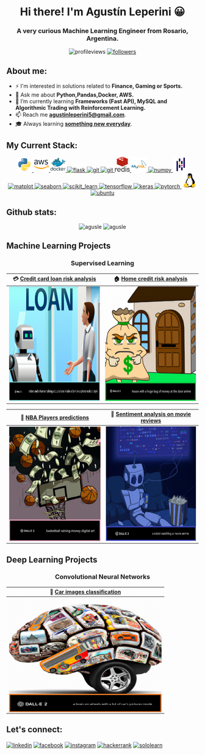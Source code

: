 <h1 align="center">Hi there! I'm Agustín Leperini 😀</h1>
<h3 align="center">A very curious Machine Learning Engineer from Rosario, Argentina.</h3>

<p align="center"> 
<img src="https://komarev.com/ghpvc/?username=agusle&label=Profile%20views&color=0e75b6&style=flat" alt="profileviews" /> 
<a href="https://github.com/agusle?tab=followers" target="_blank" rel="noreferrer"> <img src="https://img.shields.io/github/followers/agusle?label=Followers" alt="followers"/> </a>
</p>

**<h2 align="left"> About me:</h2>**
- ⚡ I'm interested in solutions related to **Finance, Gaming or Sports.** 
- 💬 Ask me about **Python,Pandas,Docker, AWS.**
- 🌱 I’m currently learning **Frameworks (Fast API), MySQL and Algorithmic Trading with Reinforcement Learning.**
- 📫 Reach me **agustinleperini5@gmail.com**.
- 🎓 Always learning [**something new everyday**](https://github.com/agusle/something_new_everyday).

**<h2 align="left"> My Current Stack:</h2>**
<p align="center"> <a href="https://www.python.org" target="_blank" rel="noreferrer"> <img src="https://raw.githubusercontent.com/devicons/devicon/master/icons/python/python-original.svg" alt="python" width="40" height="40"/> </a> <a href="https://aws.amazon.com" target="_blank" rel="noreferrer"> <img src="https://raw.githubusercontent.com/devicons/devicon/master/icons/amazonwebservices/amazonwebservices-original-wordmark.svg" alt="aws" width="40" height="40"/> </a> <a href="https://www.docker.com/" target="_blank" rel="noreferrer"> <img src="https://raw.githubusercontent.com/devicons/devicon/master/icons/docker/docker-original-wordmark.svg" alt="docker" width="40" height="40"/> </a> <a href="https://flask.palletsprojects.com/" target="_blank" rel="noreferrer"> <img src="https://www.vectorlogo.zone/logos/pocoo_flask/pocoo_flask-icon.svg" alt="flask" width="40" height="40"/> </a> <a href="https://fastapi.tiangolo.com/" target="_blank" rel="noreferrer"> <img src="https://cdn.worldvectorlogo.com/logos/fastapi-1.svg" alt="git" width="40" height="40"/> </a> <a href="https://git-scm.com/" target="_blank" rel="noreferrer"> <img src="https://www.vectorlogo.zone/logos/git-scm/git-scm-icon.svg" alt="git" width="40" height="40"/> </a> <a href="https://redis.io" target="_blank" rel="noreferrer"> <img src="https://raw.githubusercontent.com/devicons/devicon/master/icons/redis/redis-original-wordmark.svg" alt="redis" width="40" height="40"/> </a>  <a href="https://www.mysql.com/" target="_blank" rel="noreferrer"> <img src="https://raw.githubusercontent.com/devicons/devicon/master/icons/mysql/mysql-original-wordmark.svg" alt="mysql" width="40" height="40"/> </a> <a href="https://numpy.org/" target="_blank" rel="noreferrer"> <img src="https://numpy.org/images/logo.svg" alt="numpy" width="40" height="40"/> </a> <a href="https://pandas.pydata.org/" target="_blank" rel="noreferrer"> <img src="https://raw.githubusercontent.com/devicons/devicon/2ae2a900d2f041da66e950e4d48052658d850630/icons/pandas/pandas-original.svg" alt="pandas" width="40" height="40"/> </a> <a href="https://matplotlib.org/" target="_blank" rel="noreferrer"> <img src= "https://upload.wikimedia.org/wikipedia/commons/thumb/0/01/Created_with_Matplotlib-logo.svg/2048px-Created_with_Matplotlib-logo.svg.png" alt="matplot" width="40" height="40"/> </a> <a href="https://seaborn.pydata.org/" target="_blank" rel="noreferrer"> <img src="https://seaborn.pydata.org/_images/logo-tall-lightbg.svg" alt="seaborn" width="40" height="40"/> </a> <a href="https://scikit-learn.org/" target="_blank" rel="noreferrer"> <img src="https://upload.wikimedia.org/wikipedia/commons/0/05/Scikit_learn_logo_small.svg" alt="scikit_learn" width="40" height="40"/> </a> <a href="https://www.tensorflow.org" target="_blank" rel="noreferrer"> <img src="https://www.vectorlogo.zone/logos/tensorflow/tensorflow-icon.svg" alt="tensorflow" width="40" height="40"/> </a> <a href="https://keras.io/" target="_blank" rel="noreferrer"> <img src="https://github.com/valohai/ml-logos/blob/master/keras.svg" alt="keras" width="40" height="40"/> </a> <a href="https://pytorch.org/" target="_blank" rel="noreferrer"> <img src="https://www.vectorlogo.zone/logos/pytorch/pytorch-icon.svg" alt="pytorch" width="40" height="40"/> </a> <a href="https://www.linux.org/" target="_blank" rel="noreferrer"> <img src="https://raw.githubusercontent.com/devicons/devicon/master/icons/linux/linux-original.svg" alt="linux" width="40" height="40"/> </a> <a href="https://ubuntu.com/" target="_blank" rel="noreferrer"> <img src="https://brandslogos.com/wp-content/uploads/images/large/ubuntu-logo.png" alt="ubuntu" width="40" height="40"/> </a> </p>

**<h2 align="left"> Github stats:</h2>**

<p align="center"> 
<img height="150" src="https://github-readme-stats.vercel.app/api?username=agusle&show_icons=true&locale=en" alt="agusle"/> 
<img height="150" src="https://github-readme-streak-stats.herokuapp.com/?user=agusle&" alt="agusle" /> </p>
</p>

**<h2 align="left"> Machine Learning Projects </h2>**

<h3 align="center"> Supervised Learning </h3>

|  💳 [Credit card loan risk analysis](https://github.com/agusle/credit-card-loan-risk-analysis)| 🏠 [Home credit risk analysis](https://github.com/agusle/home-credit-risk-analysis)|
| :-:| :-:| 
| [<img src = "https://github.com/agusle/credit-card-loan-risk-analysis/blob/main/img/project-logo.PNG" width = 400 height = 300/>](https://github.com/agusle/credit-card-loan-risk-analysis)| [<img src = "https://github.com/agusle/home-credit-risk-analysis/blob/main/img/project-logo.png" width = 400 height = 300/>](https://github.com/agusle/home-credit-risk-analysis)

|  🏀 [NBA Players predictions](https://github.com/agusle/nba-players-predictions)| 🎥 [Sentiment analysis on movie reviews](https://github.com/agusle/sentiment-analysis-on-movie-reviews)
| :-:| :-:| 
|[<img src = "https://github.com/agusle/nba-players-predictions/blob/main/img/project-logo-nba.png" width = 400 height = 300 align="center"/>](https://github.com/agusle/nba-players-predictions)| [<img src = "https://github.com/agusle/sentiment-analysis-on-movie-reviews/blob/main/img/project-logo.png" width = 400 height = 300/>](https://github.com/agusle/sentiment-analysis-on-movie-reviews)

**<h2 align="left"> Deep Learning Projects </h2>**

<h3 align="center"> Convolutional Neural Networks </h3>

|  🚗 [Car images classification](https://github.com/agusle/car-images-classification)|
| :-:|
|[<img src = "https://github.com/agusle/car-images-classification/blob/main/img/project-logo.png" width = 400 height = 300 align="center"/>](https://github.com/agusle/car-images-classification)

**<h2 align="left"> Let's connect:</h2>**
<p align="left">
<a href="https://linkedin.com/in/agustinleperini" target="blank"><img align="center" src="https://raw.githubusercontent.com/rahuldkjain/github-profile-readme-generator/master/src/images/icons/Social/linked-in-alt.svg" alt="linkedin" height="30" width="40" /></a>
<a href="https://fb.com/agusleperini" target="blank"><img align="center" src="https://raw.githubusercontent.com/rahuldkjain/github-profile-readme-generator/master/src/images/icons/Social/facebook.svg" alt="facebook" height="30" width="40" /></a>
<a href="https://instagram.com/agustinleperini" target="blank"><img align="center" src="https://raw.githubusercontent.com/rahuldkjain/github-profile-readme-generator/master/src/images/icons/Social/instagram.svg" alt="instagram" height="30" width="40" /></a>
<a href="https://www.hackerrank.com/agustinleperini5" target="blank"><img align="center" src="https://raw.githubusercontent.com/rahuldkjain/github-profile-readme-generator/master/src/images/icons/Social/hackerrank.svg" alt="hackerrank" height="30" width="40" /></a>
<a href="https://www.sololearn.com/profile/24666598" target="blank"><img align="center" src="https://cdn.worldvectorlogo.com/logos/sololearn-2.svg" alt="sololearn" height="30" width="40" /></a>

</p>
